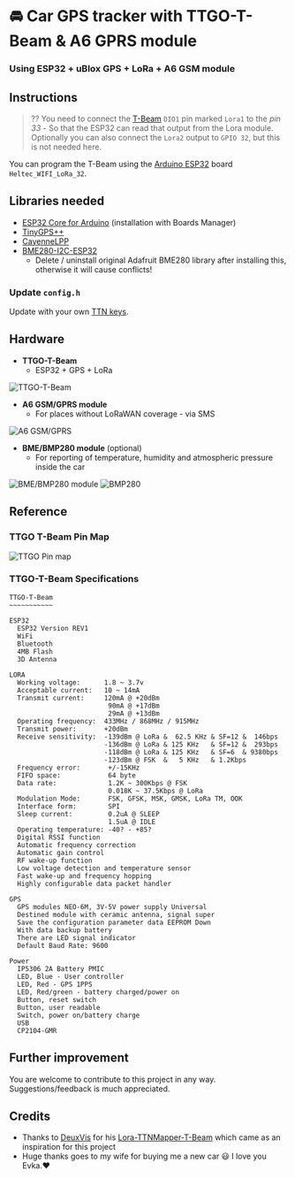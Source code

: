 # 🚘 Car GPS tracker with TTGO-T-Beam & A6 GPRS module
### Using ESP32 + uBlox GPS + LoRa + A6 GSM module

## Instructions

> ?? You need to connect the [T-Beam](https://github.com/LilyGO/TTGO-T-Beam) `DIO1` pin marked `Lora1` to the *pin 33* - So that the ESP32 can read that output from the Lora module.
> Optionally you can also connect the `Lora2` output to `GPIO 32`, but this is not needed here.

You can program the T-Beam using the [Arduino ESP32](https://github.com/espressif/arduino-esp32) board `Heltec_WIFI_LoRa_32`.

## Libraries needed

- [ESP32 Core for Arduino](https://github.com/espressif/arduino-esp32/blob/master/docs/arduino-ide/boards_manager.md) (installation with Boards Manager)
- [TinyGPS++](https://github.com/mikalhart/TinyGPSPlus)
- [CayenneLPP](https://github.com/sabas1080/CayenneLPP)
- [BME280-I2C-ESP32](https://github.com/Takatsuki0204/BME280-I2C-ESP32)
	- Delete / uninstall original Adafruit BME280 library after installing this, otherwise it will cause conflicts!

### Update `config.h`

Update with your own [TTN keys](https://www.thethingsnetwork.org/docs/devices/registration.html).

## Hardware

- **TTGO-T-Beam**
	- ESP32 + GPS + LoRa

![TTGO-T-Beam](images/ttgo-t-beam.jpg)

- **A6 GSM/GPRS module**
	- For places without LoRaWAN coverage - via SMS

![A6 GSM/GPRS](images/a6-gsm-gprs-dev-board.jpg)

- **BME/BMP280 module** (optional)
	- For reporting of temperature, humidity and atmospheric pressure inside the car

![BME/BMP280 module](images/bmp280.jpg)
![BMP280](images/bmp280-2.png)

## Reference

### TTGO T-Beam Pin Map

![TTGO Pin map](images/pinmap.png)

### TTGO-T-Beam Specifications
```
TTGO-T-Beam
~~~~~~~~~~~

ESP32
  ESP32 Version REV1
  WiFi
  Bluetooth 
  4MB Flash
  3D Antenna
 
LORA
  Working voltage:      1.8 ~ 3.7v
  Acceptable current:   10 ~ 14mA
  Transmit current:     120mA @ +20dBm
                         90mA @ +17dBm
                         29mA @ +13dBm
  Operating frequency:  433MHz / 868MHz / 915MHz
  Transmit power:       +20dBm
  Receive sensitivity:  -139dBm @ LoRa &  62.5 KHz & SF=12 &  146bps
                        -136dBm @ LoRa & 125 KHz   & SF=12 &  293bps
                        -118dBm @ LoRa & 125 KHz   & SF=6  & 9380bps
                        -123dBm @ FSK  &   5 KHz   & 1.2Kbps
  Frequency error:       +/-15KHz
  FIFO space:            64 byte
  Data rate:             1.2K ~ 300Kbps @ FSK
                         0.018K ~ 37.5Kbps @ LoRa        
  Modulation Mode:       FSK, GFSK, MSK, GMSK, LoRa TM, OOK
  Interface form:        SPI
  Sleep current:         0.2uA @ SLEEP
                         1.5uA @ IDLE
  Operating temperature: -40? - +85?
  Digital RSSI function
  Automatic frequency correction
  Automatic gain control 
  RF wake-up function
  Low voltage detection and temperature sensor
  Fast wake-up and frequency hopping
  Highly configurable data packet handler

GPS
  GPS modules NEO-6M, 3V-5V power supply Universal
  Destined module with ceramic antenna, signal super
  Save the configuration parameter data EEPROM Down
  With data backup battery
  There are LED signal indicator
  Default Baud Rate: 9600

Power
  IP5306 2A Battery PMIC
  LED, Blue - User controller
  LED, Red - GPS 1PPS
  LED, Red/green - battery charged/power on
  Button, reset switch
  Button, user readable
  Switch, power on/battery charge
  USB
  CP2104-GMR
```

## Further improvement

You are welcome to contribute to this project in any way. Suggestions/feedback is much appreciated.

## Credits

- Thanks to [DeuxVis](https://github.com/DeuxVis) for his [Lora-TTNMapper-T-Beam](https://github.com/DeuxVis/Lora-TTNMapper-T-Beam) which came as an inspiration for this project
- Huge thanks goes to my wife for buying me a new car 😃 I love you Evka.❤️